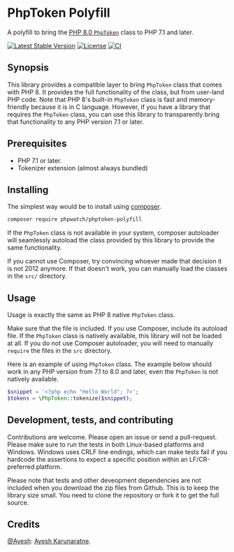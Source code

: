 # PhpToken Polyfill

A polyfill to bring the [PHP 8.0 `PhpToken`](https://php.watch/versions/8.0/PhpToken) class to PHP 7.1 and later.

[![Latest Stable Version](https://poser.pugx.org/phpwatch/phptoken-polyfill/v/stable)](https://packagist.org/packages/phpwatch/phptoken-polyfill) [![License](https://poser.pugx.org/phpwatch/phptoken-polyfill/license)](https://github.com/phpwatch/phptoken-polyfill)  [![CI](https://github.com/phpwatch/phptoken-polyfill/workflows/CI/badge.svg)](https://github.com/phpwatch/phptoken-polyfill/actions)

## Synopsis

This library provides a compatible layer to bring `PhpToken` class that comes with PHP 8. It provides the full functionality of the class, but from user-land PHP code. Note that PHP 8's built-in `PhpToken` class is fast and memory-friendly because it is in C language. However, if you have a library that requires the `PhpToken` class, you can use this library to transparently bring that functionality to any PHP version 7.1 or later.

## Prerequisites

 - PHP 7.1 or later.
 - Tokenizer extension (almost always bundled)

## Installing

The simplest way would be to install using [composer](https://getcomposer.org).

```bash
composer require phpwatch/phptoken-polyfill
```

If the `PhpToken` class is not available in your system, composer autoloader will seamlessly autoload the class provided by this library to provide the same functionality.

If you cannot use Composer, try convincing whoever made that decision it is not 2012 anymore. If that doesn't work, you can manually load the classes in the `src/` directory.

## Usage

Usage is exactly the same as PHP 8 native `PhpToken` class.

Make sure that the file is included. If you use Composer, include its autoload file. If the `PhpToken` class is natively available, this library will not be loaded at all. If you do not use Composer autoloader, you will need to manually `require` the files in the `src` directory.

Here is an example of using `PhpToken` class. The example below should work in any PHP version from 7.1 to 8.0 and later, even the `PhpToken` is not natively available.

```php
$snippet = '<?php echo "Hello World"; ?>';
$tokens = \PhpToken::tokenize($snippet);
```

## Development, tests, and contributing
Contributions are welcome. Please open an issue or send a pull-request. Please make sure to run the tests in both Linux-based platforms and Windows. Windows uses CRLF line endings, which can make tests fail if you hardcode the assertions to expect a specific position within an LF/CR-preferred platform.

Please note that tests and other deveopment dependencies are not included when you download the zip files from Github. This is to keep the library size small. You need to clone the repository or fork it to get the full source.

## Credits

[@Ayesh](https://github.com/Ayesh): [Ayesh Karunaratne](https://ayesh.me).
